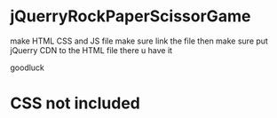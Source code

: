# jQuerryRockPaperScissorGame
make HTML CSS and JS file 
make sure link the file
then make sure put jQuerry CDN to the HTML file
there u have it

goodluck

# CSS not included
